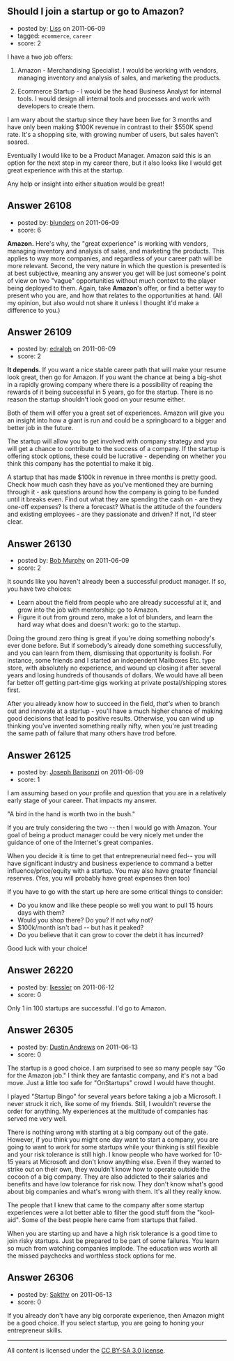 ## Should I join a startup or go to Amazon?

- posted by: [Liss](https://stackexchange.com/users/-1/11124-liss) on 2011-06-09
- tagged: `ecommerce`, `career`
- score: 2

I have a two job offers:

1. Amazon - Merchandising Specialist. I would be working with vendors, managing inventory and analysis of sales, and marketing the products. 

2. Ecommerce Startup - I would be the head Business Analyst for internal tools. I would design all internal tools and processes and work with developers to create them.

I am wary about the startup since they have been live for 3 months and have only been making $100K revenue in contrast to their $550K spend rate. It's a shopping site, with growing number of users, but sales haven't soared. 

Eventually I would like to be a Product Manager. Amazon said this is an option for the next step in my career there, but it also looks like I would get great experience with this at the startup.

Any help or insight into either situation would be great!


## Answer 26108

- posted by: [blunders](https://stackexchange.com/users/-1/4764-blunders) on 2011-06-09
- score: 6

**Amazon.** Here's why, the "great experience" is working with vendors, managing inventory and analysis of sales, and marketing the products. This applies to way more companies, and regardless of your career path will be more relevant. Second, the very nature in which the question is presented is at best subjective, meaning any answer you get will be just someone's point of view on two "vague" opportunities without much context to the player being deployed to them. Again, take **Amazon**'s offer, or find a better way to present who you are, and how that relates to the opportunities at hand. (All my opinion, but also would not share it unless I thought it'd make a difference to you.)


## Answer 26109

- posted by: [edralph](https://stackexchange.com/users/-1/9362-edralph) on 2011-06-09
- score: 2

**It depends**.  If you want a nice stable career path that will make your resume look great, then go for Amazon.  If you want the chance at being a big-shot in a rapidly growing company where there is a possibility of reaping the rewards of it being successful in 5 years, go for the startup.  There is no reason the startup shouldn't look good on your resume either.

Both of them will offer you a great set of experiences.  Amazon will give you an insight into how a giant is run and could be a springboard to a bigger and better job in the future.

The startup will allow you to get involved with company strategy and you will get a chance to contribute to the success of a company.  If the startup is offering stock options, these could be lucrative - depending on whether you think this company has the potential to make it big.

A startup that has made $100k in revenue in three months is pretty good.  Check how much cash they have as you've mentioned they are burning through it - ask questions around how the company is going to be funded until it breaks even.  Find out what they are spending the cash on - are they one-off expenses?  Is there a forecast?  What is the attitude of the founders and existing employees - are they passionate and driven?  If not, I'd steer clear.




## Answer 26130

- posted by: [Bob Murphy](https://stackexchange.com/users/-1/5778-bob-murphy) on 2011-06-09
- score: 2

It sounds like you haven't already been a successful product manager. If so, you have two choices:

 - Learn about the field from people who are already successful at it, and grow into the job with mentorship: go to Amazon.
 - Figure it out from ground zero, make a lot of blunders, and learn the hard way what does and doesn't work: go to the startup.

Doing the ground zero thing is great if you're doing something nobody's ever done before. But if somebody's already done something successfully, and you can learn from them, dismissing that opportunity is foolish. For instance, some friends and I started an independent Mailboxes Etc. type store, with absolutely no experience, and wound up closing it after several years and losing hundreds of thousands of dollars. We would have all been far better off getting part-time gigs working at private postal/shipping stores first.

After you already know how to succeed in the field, *that's* when to branch out and innovate at a startup - you'll have a much higher chance of making good decisions that lead to positive results. Otherwise, you can wind up thinking you've invented something really nifty, when you're just treading the same path of failure that many others have trod before.



## Answer 26125

- posted by: [Joseph Barisonzi](https://stackexchange.com/users/-1/8791-joseph-barisonzi) on 2011-06-09
- score: 1

I am assuming based on your profile and question that you are in a relatively early stage of your career. That impacts my answer. 

"A bird in the hand is worth two in the bush."

If you are truly considering the two -- then I would go with Amazon. Your goal of being a product manager could be very nicely met under the guidance of one of the Internet's great companies.  

When you decide it is time to get that entrepreneurial need fed-- you will have significant industry and business experience to command a better influence/price/equity with a startup. You may also have greater financial reserves. (Yes, you will probably have great expenses then too)

If you have to go with the start up here are some critical things to consider:

 - Do you know and like these people so well you want to pull 15 hours days with them?
 - Would you shop there? Do you? If not why not?
 - $100k/month isn't bad -- but has it peaked? 
 - Do you believe that it can grow to cover the debt it has incurred? 

Good luck with your choice! 


## Answer 26220

- posted by: [lkessler](https://stackexchange.com/users/-1/1491-lkessler) on 2011-06-12
- score: 0

Only 1 in 100 startups are successful. I'd go to Amazon.


## Answer 26305

- posted by: [Dustin Andrews](https://stackexchange.com/users/-1/10280-dustin-andrews) on 2011-06-13
- score: 0

The startup is a good choice. I am surprised to see so many people say "Go for the Amazon job." I think they are fantastic company, and it's not a bad move. Just a little too safe for "OnStartups" crowd I would have thought.

I played "Startup Bingo" for several years before taking a job a Microsoft. I never struck it rich, like some of my friends. Still, I wouldn't reverse the order for anything. My experiences at the multitude of companies has served me very well.

There is nothing wrong with starting at a big company out of the gate. However, if you think you might one day want to start a company, you are going to want to work for some startups while your thinking is still flexible and your risk tolerance is still high. I know people who have worked for 10-15 years at Microsoft and don't know anything else. Even if they wanted to strike out on their own, they wouldn't know how to operate outside the cocoon of a big company. They are also addicted to their salaries and benefits and have low tolerance for risk now. They don't know what's good about big companies and what's wrong with them. It's all they really know.

The people that I knew that came to the company after some startup experiences were a lot better able to filter the good stuff from the "kool-aid". Some of the best people here came from startups that failed.

When you are starting up and have a high risk tolerance is a good time to join risky startups. Just be prepared to be part of some failures. You learn so much from watching companies implode. The education was worth all the missed paychecks and worthless stock options for me.


## Answer 26306

- posted by: [Sakthy](https://stackexchange.com/users/-1/7094-sakthy) on 2011-06-13
- score: 0

If you already don't have any big corporate experience, then Amazon might be a good choice. If you select startup, you are going to honing your entrepreneur skills.



---

All content is licensed under the [CC BY-SA 3.0 license](https://creativecommons.org/licenses/by-sa/3.0/).
